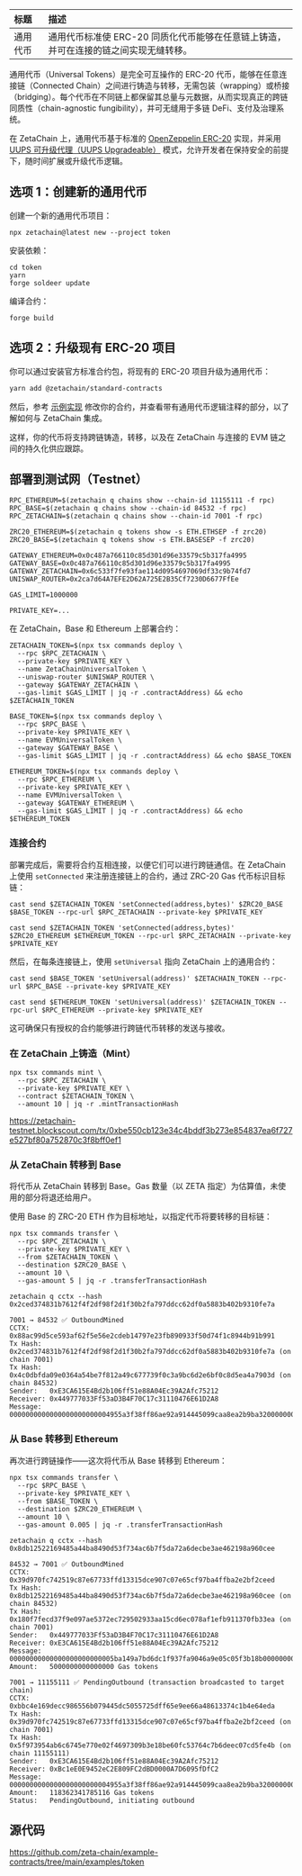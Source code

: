 | 标题     | 描述                                                         |
| :------- | :----------------------------------------------------------- |
| 通用代币 | 通用代币标准使 ERC-20 同质化代币能够在任意链上铸造，并可在连接的链之间实现无缝转移。 |

通用代币（Universal Tokens）是完全可互操作的 ERC-20 代币，能够在任意连接链（Connected Chain）之间进行铸造与转移，无需包装（wrapping）或桥接（bridging）。每个代币在不同链上都保留其总量与元数据，从而实现真正的跨链同质性（chain-agnostic fungibility），并可无缝用于多链 DeFi、支付及治理系统。

在 ZetaChain 上，通用代币基于标准的 [OpenZeppelin ERC-20](https://docs.openzeppelin.com/contracts/5.x/api/token/erc20) 实现，并采用 [UUPS 可升级代理（UUPS Upgradeable）](https://docs.openzeppelin.com/contracts/5.x/api/proxy#UUPSUpgradeable) 模式，允许开发者在保持安全的前提下，随时间扩展或升级代币逻辑。

## 选项 1：创建新的通用代币

创建一个新的通用代币项目：

```
npx zetachain@latest new --project token
```

安装依赖：

```
cd token
yarn
forge soldeer update
```

编译合约：

```
forge build
```

## 选项 2：升级现有 ERC-20 项目

你可以通过安装官方标准合约包，将现有的 ERC-20 项目升级为通用代币：

```bash
yarn add @zetachain/standard-contracts
```

然后，参考 [示例实现](https://github.com/zeta-chain/example-contracts/tree/main/examples/token/contracts) 修改你的合约，并查看带有通用代币逻辑注释的部分，以了解如何与 ZetaChain 集成。

这样，你的代币将支持跨链铸造，转移，以及在 ZetaChain 与连接的 EVM 链之间的持久化供应跟踪。

## 部署到测试网（Testnet）

```
RPC_ETHEREUM=$(zetachain q chains show --chain-id 11155111 -f rpc)
RPC_BASE=$(zetachain q chains show --chain-id 84532 -f rpc)
RPC_ZETACHAIN=$(zetachain q chains show --chain-id 7001 -f rpc)

ZRC20_ETHEREUM=$(zetachain q tokens show -s ETH.ETHSEP -f zrc20)
ZRC20_BASE=$(zetachain q tokens show -s ETH.BASESEP	-f zrc20)

GATEWAY_ETHEREUM=0x0c487a766110c85d301d96e33579c5b317fa4995
GATEWAY_BASE=0x0c487a766110c85d301d96e33579c5b317fa4995
GATEWAY_ZETACHAIN=0x6c533f7fe93fae114d0954697069df33c9b74fd7
UNISWAP_ROUTER=0x2ca7d64A7EFE2D62A725E2B35Cf7230D6677FfEe

GAS_LIMIT=1000000
```

```
PRIVATE_KEY=...
```

在 ZetaChain，Base 和 Ethereum 上部署合约：

```
ZETACHAIN_TOKEN=$(npx tsx commands deploy \
  --rpc $RPC_ZETACHAIN \
  --private-key $PRIVATE_KEY \
  --name ZetaChainUniversalToken \
  --uniswap-router $UNISWAP_ROUTER \
  --gateway $GATEWAY_ZETACHAIN \
  --gas-limit $GAS_LIMIT | jq -r .contractAddress) && echo $ZETACHAIN_TOKEN
```

```
BASE_TOKEN=$(npx tsx commands deploy \
  --rpc $RPC_BASE \
  --private-key $PRIVATE_KEY \
  --name EVMUniversalToken \
  --gateway $GATEWAY_BASE \
  --gas-limit $GAS_LIMIT | jq -r .contractAddress) && echo $BASE_TOKEN
```

```
ETHEREUM_TOKEN=$(npx tsx commands deploy \
  --rpc $RPC_ETHEREUM \
  --private-key $PRIVATE_KEY \
  --name EVMUniversalToken \
  --gateway $GATEWAY_ETHEREUM \
  --gas-limit $GAS_LIMIT | jq -r .contractAddress) && echo $ETHEREUM_TOKEN
```

### 连接合约

部署完成后，需要将合约互相连接，以便它们可以进行跨链通信。在 ZetaChain 上使用  `setConnected`  来注册连接链上的合约，通过 ZRC-20 Gas 代币标识目标链：

```
cast send $ZETACHAIN_TOKEN 'setConnected(address,bytes)' $ZRC20_BASE $BASE_TOKEN --rpc-url $RPC_ZETACHAIN --private-key $PRIVATE_KEY
```

```
cast send $ZETACHAIN_TOKEN 'setConnected(address,bytes)' $ZRC20_ETHEREUM $ETHEREUM_TOKEN --rpc-url $RPC_ZETACHAIN --private-key $PRIVATE_KEY
```

然后，在每条连接链上，使用 `setUniversal` 指向 ZetaChain 上的通用合约：

```
cast send $BASE_TOKEN 'setUniversal(address)' $ZETACHAIN_TOKEN --rpc-url $RPC_BASE --private-key $PRIVATE_KEY
```

```
cast send $ETHEREUM_TOKEN 'setUniversal(address)' $ZETACHAIN_TOKEN --rpc-url $RPC_ETHEREUM --private-key $PRIVATE_KEY
```

这可确保只有授权的合约能够进行跨链代币转移的发送与接收。

### 在 ZetaChain 上铸造（Mint）

```
npx tsx commands mint \
  --rpc $RPC_ZETACHAIN \
  --private-key $PRIVATE_KEY \
  --contract $ZETACHAIN_TOKEN \
  --amount 10 | jq -r .mintTransactionHash
```

https://zetachain-testnet.blockscout.com/tx/0xbe550cb123e34c4bddf3b273e854837ea6f727e527bf80a752870c3f8bff0ef1

### 从 ZetaChain 转移到 Base

将代币从 ZetaChain 转移到 Base。Gas 数量（以 ZETA 指定）为估算值，未使用的部分将退还给用户。  

使用 Base 的 ZRC-20 ETH 作为目标地址，以指定代币将要转移的目标链：

```
npx tsx commands transfer \
  --rpc $RPC_ZETACHAIN \
  --private-key $PRIVATE_KEY \
  --from $ZETACHAIN_TOKEN \
  --destination $ZRC20_BASE \
  --amount 10 \
  --gas-amount 5 | jq -r .transferTransactionHash
```

```
zetachain q cctx --hash 0x2ced374831b7612f4f2df98f2d1f30b2fa797ddcc62df0a5883b402b9310fe7a
```

```
7001 → 84532 ✅ OutboundMined
CCTX:     0x88ac99d5ce593af62f5e56e2cdeb14797e23fb890933f50d74f1c8944b91b991
Tx Hash:  0x2ced374831b7612f4f2df98f2d1f30b2fa797ddcc62df0a5883b402b9310fe7a (on chain 7001)
Tx Hash:  0x4c0dbfda09e0364a54be7f812a49c677739f0c3a9bc6d2e6bf0c8d5ea4a7903d (on chain 84532)
Sender:   0xE3CA615E4Bd2b106ff51e88A04Ec39A2Afc75212
Receiver: 0x449777033Ff53aD3B4F70C17c31110476E61D2A8
Message:  0000000000000000000000004955a3f38ff86ae92a914445099caa8ea2b9ba32000000000000000000000000000000000000000000000000000000000000000a00000000000000000000000000000000000000000000000000000000000000000000000000000000000000004955a3f38ff86ae92a914445099caa8ea2b9ba3200000000000000000000000000000000000000000000000000000000000000a00000000000000000000000000000000000000000000000000000000000000000
```

### 从 Base 转移到 Ethereum

再次进行跨链操作——这次将代币从 Base 转移到 Ethereum：

```
npx tsx commands transfer \
  --rpc $RPC_BASE \
  --private-key $PRIVATE_KEY \
  --from $BASE_TOKEN \
  --destination $ZRC20_ETHEREUM \
  --amount 10 \
  --gas-amount 0.005 | jq -r .transferTransactionHash
```

```
zetachain q cctx --hash 0x8db12522169485a44ba8490d53f734ac6b7f5da72a6decbe3ae462198a960cee
```

```
84532 → 7001 ✅ OutboundMined
CCTX:     0x39d970fc742519c87e67733ffd13315dce907c07e65cf97ba4ffba2e2bf2ceed
Tx Hash:  0x8db12522169485a44ba8490d53f734ac6b7f5da72a6decbe3ae462198a960cee (on chain 84532)
Tx Hash:  0x180f7fecd37f9e097ae5372ec729502933aa15cd6ec078af1efb911370fb33ea (on chain 7001)
Sender:   0x449777033Ff53aD3B4F70C17c31110476E61D2A8
Receiver: 0xE3CA615E4Bd2b106ff51e88A04Ec39A2Afc75212
Message:  00000000000000000000000005ba149a7bd6dc1f937fa9046a9e05c05f3b18b00000000000000000000000004955a3f38ff86ae92a914445099caa8ea2b9ba32000000000000000000000000000000000000000000000000000000000000000a0000000000000000000000004955a3f38ff86ae92a914445099caa8ea2b9ba3200000000000000000000000000000000000000000000000000000000000000a00000000000000000000000000000000000000000000000000000000000000000
Amount:   5000000000000000 Gas tokens

7001 → 11155111 ✅ PendingOutbound (transaction broadcasted to target chain)
CCTX:     0xbbc4e169decc986556b079445dc5055725dff65e9ee66a48613374c1b4e64eda
Tx Hash:  0x39d970fc742519c87e67733ffd13315dce907c07e65cf97ba4ffba2e2bf2ceed (on chain 7001)
Tx Hash:  0x5f973954ab6c6745e770e02f4697309b3e18be60fc53764c7b6deec07cd5fe4b (on chain 11155111)
Sender:   0xE3CA615E4Bd2b106ff51e88A04Ec39A2Afc75212
Receiver: 0xBc1eE0E9452eC2E809FC2dBD0000A7D6095fDfC2
Message:  0000000000000000000000004955a3f38ff86ae92a914445099caa8ea2b9ba32000000000000000000000000000000000000000000000000000000000000000a00000000000000000000000000000000000000000000000000006ba661563e1c0000000000000000000000004955a3f38ff86ae92a914445099caa8ea2b9ba3200000000000000000000000000000000000000000000000000000000000000a00000000000000000000000000000000000000000000000000000000000000000
Amount:   118362341785116 Gas tokens
Status:   PendingOutbound, initiating outbound
```

## 源代码

https://github.com/zeta-chain/example-contracts/tree/main/examples/token
